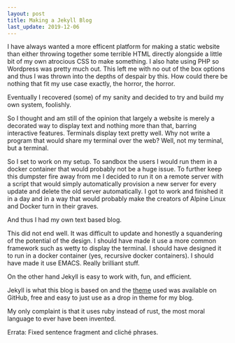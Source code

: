 ```yaml
---
layout: post
title: Making a Jekyll Blog
last_update: 2019-12-06
---
```


I have always wanted a more efficent platform for making a static website than either
throwing together some terrible HTML directly alongside a little bit of my own atrocious 
CSS to make something. I also hate using PHP so Wordpress was pretty much out. This left
me with no out of the box options and thus I was thrown into the depths of despair by 
this. How could there be nothing that fit my use case exactly, the horror, the horror.

Eventually I recovered (some) of my sanity and decided to try and build my own system, 
foolishly.

So I thought and am still of the opinion that largely a website is merely a decorated
way to display text and nothing more than that, barring interactive features. 
Terminals display text pretty well. Why not write a program that would share my terminal
over the web? Well, not my terminal, but a terminal.

So I set to work on my setup. To sandbox the users I would run them in a docker container
that would probably not be a huge issue. To further keep this dumpster fire away from me
I decided to run it on a remote server with a script that would simply automatically 
provision a new server for every update and delete the old server automatically. I got to
work and finished it in a day and in a way that would probably make the creators of Alpine
Linux and Docker turn in their graves.

And thus I had my own text based blog.

This did not end well. It was difficult to update and honestly a squandering of the
potential of the design. I should have made it use a more common framework such as wetty
to display the terminal. I should have designed it to run in a docker container (yes,
recursive docker containers). I should have made it use EMACS. Really brilliant stuff.

On the other hand Jekyll is easy to work with, fun, and efficient. 

Jekyll is what this blog is based on and the 
[theme](https://github.com/rphlmr/jekyll-gruvbox-theme) used was available on GitHub, free
and easy to just use as a drop in theme for my blog.

My only complaint is that it uses ruby instead of rust, the most moral language to ever
have been invented.

Errata:
Fixed sentence fragment and cliché phrases.
